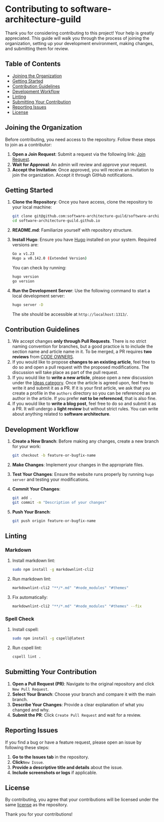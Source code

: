 # Contributing to software-architecture-guild

Thank you for considering contributing to this project! Your help is greatly appreciated. This guide will walk you through the process of joining the organization, setting up your development environment, making changes, and submitting them for review.

## Table of Contents

* [Joining the Organization](#joining-the-organization)
* [Getting Started](#getting-started)
* [Contribution Guidelines](#contribution-guidelines)
* [Development Workflow](#development-workflow)
* [Linting](#linting)
* [Submitting Your Contribution](#submitting-your-contribution)
* [Reporting Issues](#reporting-issues)
* [License](#license)

## Joining the Organization

Before contributing, you need access to the repository. Follow these steps to join as a contributor:

1. **Open a Join Request**: Submit a request via the following link: [Join Request](https://github.com/orgs/software-architecture-guild/discussions/categories/join-requests).
2. **Wait for Approval**: An admin will review and approve your request.
3. **Accept the Invitation**: Once approved, you will receive an invitation to join the organization. Accept it through GitHub notifications.

## Getting Started

1. **Clone the Repository**: Once you have access, clone the repository to your local machine:

   ```bash
   git clone git@github.com:software-architecture-guild/software-architecture-guild.github.io.git
   cd software-architecture-guild.github.io
   ```

2. **README.md**: Familiarize yourself with repository structure.
3. **Install Hugo**: Ensure you have [Hugo](https://gohugo.io/getting-started/installing/) installed on your system.
   Required versions are:

   ```bash
   Go ≥ v1.23
   Hugo ≥ v0.142.0 (Extended Version)
   ```

   You can check by running:

   ```bash
   hugo version
   go version 
   ```

4. **Run the Development Server**: Use the following command to start a local development server:

   ```bash
   hugo server -D
   ```

   The site should be accessible at `http://localhost:1313/`.

## Contribution Guidelines

1. We accept changes **only through Pull Requests**. There is no strict naming convention for branches, but a good practice is to include the section name and article name in it. To be merged, a PR requires **two reviews** from [CODE OWNERS](https://github.com/orgs/software-architecture-guild/teams/code-owners).
2. If you would like to propose **changes to an existing article**, feel free to do so and open a pull request with the proposed modifications. The discussion will take place as part of the pull request.
3. If you would like to **write a new article**, please open a new discussion under the [Ideas category](https://github.com/orgs/software-architecture-guild/discussions/categories/ideas). Once the article is agreed upon, feel free to write it and submit it as a PR. If it is your first article, we ask that you create a profile in the `authors` directory so you can be referenced as an author in the article. If you prefer **not to be referenced**, that is also fine.
4. If you would like to **write a blog post**, feel free to do so and submit it as a PR. It will undergo a **light review** but without strict rules. You can write about anything related to **software architecture**.

## Development Workflow

1. **Create a New Branch**: Before making any changes, create a new branch for your work:

   ```bash
   git checkout -b feature-or-bugfix-name
   ```

2. **Make Changes**: Implement your changes in the appropriate files.
3. **Test Your Changes**: Ensure the website runs properly by running `hugo server` and testing your modifications.
4. **Commit Your Changes**:

   ```bash
   git add .
   git commit -m "Description of your changes"
   ```

5. **Push Your Branch**:

   ```bash
   git push origin feature-or-bugfix-name
   ```

## Linting

### Markdown

1. Install markdown lint:

   ```bash
   sudo npm install -g markdownlint-cli2
   ```

2. Run markdown lint:

   ```bash
   markdownlint-cli2 "**/*.md" "#node_modules" "#themes"
   ```

3. Fix automatically:

   ```bash
   markdownlint-cli2 "**/*.md" "#node_modules" "#themes" --fix
   ```

### Spell Check

1. Install cspell:

   ```bash
   sudo npm install -g cspell@latest
   ```

2. Run cspell lint:

   ```bash
   cspell lint .
   ```

## Submitting Your Contribution

1. **Open a Pull Request (PR)**: Navigate to the original repository and click `New Pull Request`.
2. **Select Your Branch**: Choose your branch and compare it with the main branch.
3. **Describe Your Changes**: Provide a clear explanation of what you changed and why.
4. **Submit the PR**: Click `Create Pull Request` and wait for a review.

## Reporting Issues

If you find a bug or have a feature request, please open an issue by following these steps:

1. **Go to the Issues tab** in the repository.
2. **Click**`New Issue`.
3. **Provide a descriptive title and details** about the issue.
4. **Include screenshots or logs** if applicable.

## License

By contributing, you agree that your contributions will be licensed under the same [license](LICENSE) as the repository.

Thank you for your contributions!
